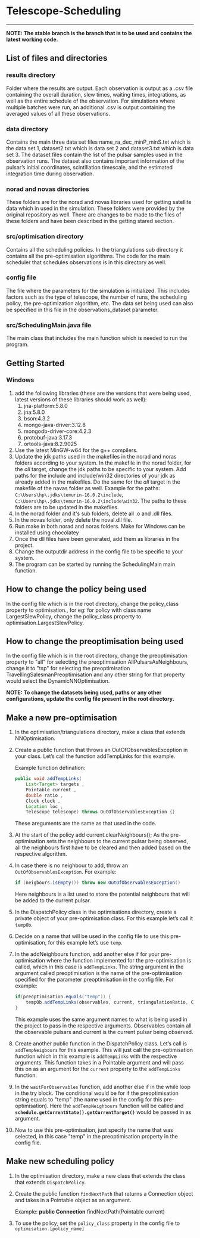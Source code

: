 # Telescope-Scheduling

---
**NOTE: The stable branch is the branch that is to be used and contains the latest working code.**

## List of files and directories

### results directory
Folder where the results are output. Each observation is output as a .csv file containing the overall duration, slew times, waiting times, integrations, as well as the entire schedule of the observation. For simulations where multiple batches were run, an additional .csv is output containing the averaged values of all these observations.

### data directory
Contains the main three data set files name_ra_dec_minP_minS.txt which is the data set 1, dataset2.txt which is data set 2 and dataset3.txt which is data set 3. The dataset files contain the list of the pulsar samples used in the observation runs. The dataset also contains important information of the pulsar’s initial coordinates, scintillation timescale, and the estimated integration time during observation.

### norad and novas directories
These folders are for the norad and novas libraries used for getting satellite data which in used in the simulation. These folders were provided by the original repository as well. There are changes to be made to the files of these folders and have been described in the getting stared section.

### src/optimisation directory
Contains all the scheduling policies. In the triangulations sub directory it contains all the pre-optimisation algorithms. The code for the main scheduler that schedules observations is in this directory as well.

### config file
The file where the parameters for the simulation is initialized. This includes factors such as the type of telescope, the number of runs, the scheduling policy, the pre-optimization algorithm, etc. The data set being used can also be specified in this file in the observations_dataset parameter.

### src/SchedulingMain.java file
The main class that includes the main function which is needed to run the program.

## Getting Started
### Windows
1) add the following libraries (these are the versions that were being used, latest versions of these libraries should work as well):
	1) jna-platform:5.8.0
	2) jna:5.8.0
	3) bson:4.3.2
	4) mongo-java-driver:3.12.8
	5) mongodb-driver-core:4.2.3
	6) protobuf-java:3.17.3
	7) ortools-java:8.2.9025
2) Use the latest MinGW-w64 for the g++ compilers.
3) Update the jdk paths used in the makefiles in the norad and noras folders according to your system. In the makefile in the norad folder, for the _all_ target, change the jdk paths to be specific to your system. Add paths for the include and include/win32 directories of your jdk as already added in the makefiles. Do the same for the _all_ target in the makefile of the navas folder as well. Example for the paths: `C:\Users\hp\.jdks\temurin-16.0.2\include`, `C:\Users\hp\.jdks\temurin-16.0.2\include\win32`. The paths to these folders are to be updated in the makefiles.
4) In the norad folder and it's sub folders, delete all .o and .dll files.
5) In the novas folder, only delete the noval.dll file.
6) Run make in both norad and noras folders. Make for Windows can be installed using chocolatey
7) Once the dll files have been generated, add them as libraries in the project.
8) Change the outputdir address in the config file to be specific to your system.
9) The program can be started by running the SchedulingMain main function.

## How to change the policy being used
In the config file which is in the root directory, change the policy_class property to optimisation.<class name of the policy>, for eg: for policy with class name LargestSlewPolicy, change the policy_class property to optimisation.LargestSlewPolicy.

## How to change the preoptimisation being used
In the config file which is in the root directory, change the preoptimisation property to "all" for selecting the preoptimisation AllPulsarsAsNeighbours, change it to "tsp" for selecting the preoptimisation TravellingSalesmanPreoptimisation and any other string for that property would select the DynamicNNOptimisation.
	
**NOTE: To change the datasets being used, paths or any other configurations, update the config file present in the root directory.**
	
## Make a new pre-optimisation
1) In the optimisation/triangulations directory, make a class that extends NNOptimisation.

2) Create a public function that throws an OutOfObservablesException in your class. Let’s call the function addTempLinks for this example.
	
	Example function defination:
	```java
	public void addTempLinks( 
		List<Target> targets , 
		Pointable current , 
		double ratio , 
		Clock clock , 
		Location loc , 
		Telescope telescope) throws OutOfObservablesException {}
	```
	These areguments are the same as that used in the code.

3) At the start of the policy add current.clearNeighbours(); As the pre-optimisation sets the neighbours to the current pulsar being observed, all the neighbours first have to be cleared and then added based on the respective algorithm.

4) In case there is no neighbour to add, throw an `OutOfObservablesException`. For example:
	```java
	if (neigbours.isEmpty()) throw new OutOfObservablesException()
	```
	Here neighbours is a list used to store the potential neighbours that will be added to the current pulsar.

5) In the DiapatchPolicy class in the optimisations directory, create a private object of your pre-optimisation class. For this example let’s call it `tempOb`.

6) Decide on a name that will be used in the config file to use this pre-optimisation, for this example let’s use `temp`.

7) In the addNeighbours function, add another else if for your pre-optimisation where the function implemented for the pre-optimisation is called, which in this case is `addTempLinks`. The string argument in the argument called preoptimisation is the name of the pre-optimisation specified for the parameter preoptimisation in the config file. For example:
	```java
	if(preoptimisation.equals("temp")) { 
		tempOb.addTempLinks(observables, current, triangulationRatio, Clock.getScheduleClock(), telescope.getLocation(), telescope);
	}
	```
	This example uses the same argument names to what is being used in the project to pass in the respective arguments. Observables contain all the observable pulsars and current is the current pulsar being observed.

8) Create another public function in the DispatchPolicy class. Let’s call is `addTempNeigbours` for this example. This will just call the pre-optimisation function which in this example is `addTempLinks` with the respective arguments. This function takes in a Pointable argument and will pass this on as an argument for the `current` property to the `addTempLinks` function.

9) In the `waitForObservables` function, add another else if in the while loop in the try block. The conditional would be for if the preoptimisation string equals to "temp" (the name used in the config for this pre-optimisation). Here the `addTempNeighbours` function will be called and **`schedule.getCurrentState().getCurrentTarget()`** would be passed in as argument.

10) Now to use this pre-optimisation, just specify the name that was selected, in this case "temp" in the preoptimisation property in the config file.

## Make new scheduling policy
1) In the optimisation directory, make a new class that extends the class that extends `DispatchPolicy`.

2) Create the public function `findNextPath` that returns a Connection object and takes in a Pointable object as an argument.

	Example: **public Connection** findNextPath(Pointable current)

3) To use the policy, set the `policy_class` property in the config file to `optimisation.[policy_name]`
